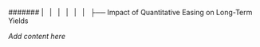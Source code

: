 ####### |   |   |   |   |   |   ├── Impact of Quantitative Easing on Long-Term Yields

*Add content here*